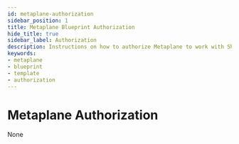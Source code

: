 ```yaml
---
id: metaplane-authorization
sidebar_position: 1
title: Metaplane Blueprint Authorization
hide_title: true
sidebar_label: Authorization
description: Instructions on how to authorize Metaplane to work with Shipyard's low-code Metaplane templates.
keywords:
- metaplane
- blueprint
- template
- authorization
---
```


# Metaplane Authorization
None
